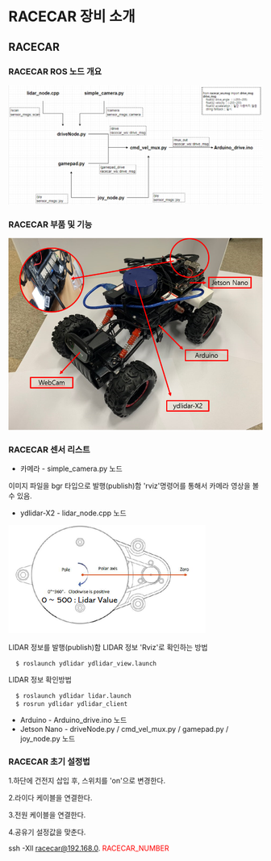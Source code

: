 # RACECAR 장비 소개

## RACECAR

### RACECAR ROS 노드 개요

![get_image](img/get_image.png)

### RACECAR 부품 및 기능

![racecar_fusion](img/racecar_fusion.PNG)

### RACECAR 센서 리스트

* 카메라 - simple_camera.py 노드

이미지 파일을 bgr 타입으로 발행(publish)함
'rviz'명령어를 통해서 카메라 영상을 볼 수 있음.

* ydlidar-X2 - lidar_node.cpp 노드

![ydlidar_figure](img/lidar_figure.png)

LIDAR 정보를 발행(publish)함
LIDAR 정보 'Rviz'로 확인하는 방법

      $ roslaunch ydlidar ydlidar_view.launch

LIDAR 정보 확인방법

      $ roslaunch ydlidar lidar.launch
      $ rosrun ydlidar ydlidar_client

* Arduino - Arduino_drive.ino 노드
* Jetson Nano - driveNode.py / cmd_vel_mux.py / gamepad.py / joy_node.py 노드

### RACECAR 초기 설정법

1.하단에 건전지 삽입 후, 스위치를 'on'으로 변경한다.

2.라이다 케이블을 연결한다.

3.전원 케이블을 연결한다.

4.공유기 설정값을 맞춘다.

ssh -Xll racecar@192.168.0. <span style ="color:red">RACECAR_NUMBER</span>
